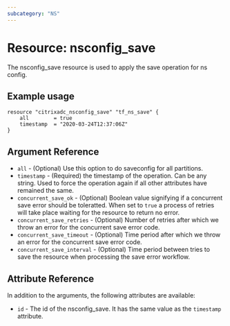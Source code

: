 ```yaml
---
subcategory: "NS"
---
```


# Resource: nsconfig_save

The nsconfig_save resource is used to apply the save operation for ns config.


## Example usage

```hcl
resource "citrixadc_nsconfig_save" "tf_ns_save" {
    all        = true
    timestamp  = "2020-03-24T12:37:06Z"
}
```


## Argument Reference

* `all` - (Optional) Use this option to do saveconfig for all partitions.
* `timestamp` - (Required) the timestamp of the operation. Can be any string. Used to force the operation again if all other attributes have remained the same.
* `concurrent_save_ok` - (Optional) Boolean value signifying if a concurrent save error should be toleratted. When set to `true` a process of retries will take place waiting for the resource to return no error.
* `concurrent_save_retries` - (Optional) Number of retries after which we throw an error for the concurrent save error code.
* `concurrent_save_timeout` - (Optional) Time period after which we throw an error for the concurrent save error code.
* `concurrent_save_interval` - (Optional) Time period between tries to save the resource when processing the save error workflow.


## Attribute Reference

In addition to the arguments, the following attributes are available:

* `id` - The id of the nsconfig_save. It has the same value as the `timestamp` attribute.
